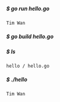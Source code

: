 ##### $ go run hello.go
    Tim Wan
##### $ go build hello.go
##### $ ls
    hello / hello.go
##### $ ./hello
    Tim Wan